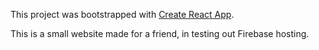 This project was bootstrapped with [Create React App](https://github.com/facebook/create-react-app).

This is a small website made for a friend, in testing out Firebase hosting.
